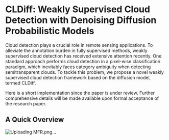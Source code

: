 

# CLDiff: Weakly Supervised Cloud Detection with Denoising Diffusion Probabilistic Models


Cloud detection plays a crucial role in remote sensing applications. To alleviate the annotation burden in fully supervised methods, weakly supervised cloud detection has received extensive attention recently. One standard approach performs cloud detection in a pixel-wise classification paradigm, which inevitably faces category ambiguity when detecting semitransparent clouds. To tackle this problem, we propose a novel weakly supervised cloud detection framework based on the diffusion model, termed CLDiff.

Here is a short implementation since the paper is under review. Further comprehensive details will be made available upon formal acceptance of the research paper.

## A Quick Overview 
![Uploading MFR.png…]()







